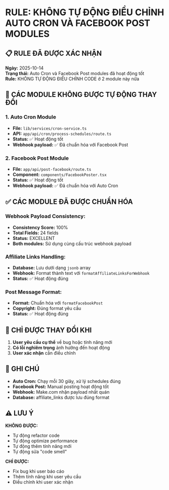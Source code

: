 # RULE: KHÔNG TỰ ĐỘNG ĐIỀU CHỈNH AUTO CRON VÀ FACEBOOK POST MODULES

## 📋 RULE ĐÃ ĐƯỢC XÁC NHẬN

**Ngày:** 2025-10-14  
**Trạng thái:** Auto Cron và Facebook Post modules đã hoạt động tốt  
**Rule:** KHÔNG TỰ ĐỘNG ĐIỀU CHỈNH CODE ở 2 module này nữa

## 🚫 CÁC MODULE KHÔNG ĐƯỢC TỰ ĐỘNG THAY ĐỔI

### 1. **Auto Cron Module**
- **File:** `lib/services/cron-service.ts`
- **API:** `app/api/cron/process-schedules/route.ts`
- **Status:** ✅ Hoạt động tốt
- **Webhook payload:** ✅ Đã chuẩn hóa với Facebook Post

### 2. **Facebook Post Module**
- **File:** `app/api/post-facebook/route.ts`
- **Component:** `components/FacebookPoster.tsx`
- **Status:** ✅ Hoạt động tốt
- **Webhook payload:** ✅ Đã chuẩn hóa với Auto Cron

## ✅ CÁC MODULE ĐÃ ĐƯỢC CHUẨN HÓA

### **Webhook Payload Consistency:**
- **Consistency Score:** 100%
- **Total Fields:** 24 fields
- **Status:** EXCELLENT
- **Both modules:** Sử dụng cùng cấu trúc webhook payload

### **Affiliate Links Handling:**
- **Database:** Lưu dưới dạng `jsonb` array
- **Webhook:** Format thành text với `formatAffiliateLinksForWebhook`
- **Status:** ✅ Hoạt động đúng

### **Post Message Format:**
- **Format:** Chuẩn hóa với `formatFacebookPost`
- **Copyright:** Đúng format yêu cầu
- **Status:** ✅ Hoạt động đúng

## 🔧 CHỈ ĐƯỢC THAY ĐỔI KHI

1. **User yêu cầu cụ thể** về bug hoặc tính năng mới
2. **Có lỗi nghiêm trọng** ảnh hưởng đến hoạt động
3. **User xác nhận** cần điều chỉnh

## 📝 GHI CHÚ

- **Auto Cron:** Chạy mỗi 30 giây, xử lý schedules đúng
- **Facebook Post:** Manual posting hoạt động tốt
- **Webhook:** Make.com nhận payload nhất quán
- **Database:** affiliate_links được lưu đúng format

## ⚠️ LƯU Ý

**KHÔNG ĐƯỢC:**
- Tự động refactor code
- Tự động optimize performance
- Tự động thêm tính năng mới
- Tự động sửa "code smell"

**CHỈ ĐƯỢC:**
- Fix bug khi user báo cáo
- Thêm tính năng khi user yêu cầu
- Điều chỉnh khi user xác nhận
